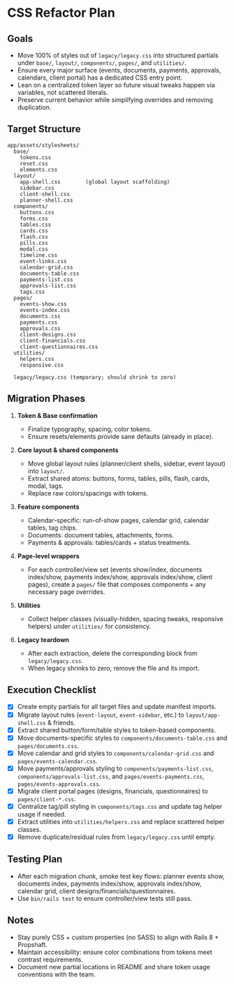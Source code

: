 # CSS Refactor Plan

## Goals
- Move 100% of styles out of `legacy/legacy.css` into structured partials under `base/`, `layout/`, `components/`, `pages/`, and `utilities/`.
- Ensure every major surface (events, documents, payments, approvals, calendars, client portal) has a dedicated CSS entry point.
- Lean on a centralized token layer so future visual tweaks happen via variables, not scattered literals.
- Preserve current behavior while simplifying overrides and removing duplication.

## Target Structure
```
app/assets/stylesheets/
  base/
    tokens.css
    reset.css
    elements.css
  layout/
    app-shell.css        (global layout scaffolding)
    sidebar.css
    client-shell.css
    planner-shell.css
  components/
    buttons.css
    forms.css
    tables.css
    cards.css
    flash.css
    pills.css
    modal.css
    timeline.css
    event-links.css
    calendar-grid.css
    documents-table.css
    payments-list.css
    approvals-list.css
    tags.css
  pages/
    events-show.css
    events-index.css
    documents.css
    payments.css
    approvals.css
    client-designs.css
    client-financials.css
    client-questionnaires.css
  utilities/
    helpers.css
    responsive.css

  legacy/legacy.css (temporary; should shrink to zero)
```

## Migration Phases
1. **Token & Base confirmation**
   - Finalize typography, spacing, color tokens.
   - Ensure resets/elements provide sane defaults (already in place).

2. **Core layout & shared components**
   - Move global layout rules (planner/client shells, sidebar, event layout) into `layout/`.
   - Extract shared atoms: buttons, forms, tables, pills, flash, cards, modal, tags.
   - Replace raw colors/spacings with tokens.

3. **Feature components**
   - Calendar-specific: run-of-show pages, calendar grid, calendar tables, tag chips.
   - Documents: document tables, attachments, forms.
   - Payments & approvals: tables/cards + status treatments.

4. **Page-level wrappers**
   - For each controller/view set (events show/index, documents index/show, payments index/show, approvals index/show, client pages), create a `pages/` file that composes components + any necessary page overrides.

5. **Utilities**
   - Collect helper classes (visually-hidden, spacing tweaks, responsive helpers) under `utilities/` for consistency.

6. **Legacy teardown**
   - After each extraction, delete the corresponding block from `legacy/legacy.css`.
   - When legacy shrinks to zero, remove the file and its import.

## Execution Checklist
- [x] Create empty partials for all target files and update manifest imports.
- [x] Migrate layout rules (`event-layout`, `event-sidebar`, etc.) to `layout/app-shell.css` & friends.
- [x] Extract shared button/form/table styles to token-based components.
- [x] Move documents-specific styles to `components/documents-table.css` and `pages/documents.css`.
- [x] Move calendar and grid styles to `components/calendar-grid.css` and `pages/events-calendar.css`.
- [x] Move payments/approvals styling to `components/payments-list.css`, `components/approvals-list.css`, and `pages/events-payments.css`, `pages/events-approvals.css`.
- [x] Migrate client portal pages (designs, financials, questionnaires) to `pages/client-*.css`.
- [x] Centralize tag/pill styling in `components/tags.css` and update tag helper usage if needed.
- [x] Extract utilities into `utilities/helpers.css` and replace scattered helper classes.
- [x] Remove duplicate/residual rules from `legacy/legacy.css` until empty.

## Testing Plan
- After each migration chunk, smoke test key flows: planner events show, documents index, payments index/show, approvals index/show, calendar grid, client designs/financials/questionnaires.
- Use `bin/rails test` to ensure controller/view tests still pass.

## Notes
- Stay purely CSS + custom properties (no SASS) to align with Rails 8 + Propshaft.
- Maintain accessibility: ensure color combinations from tokens meet contrast requirements.
- Document new partial locations in README and share token usage conventions with the team.
